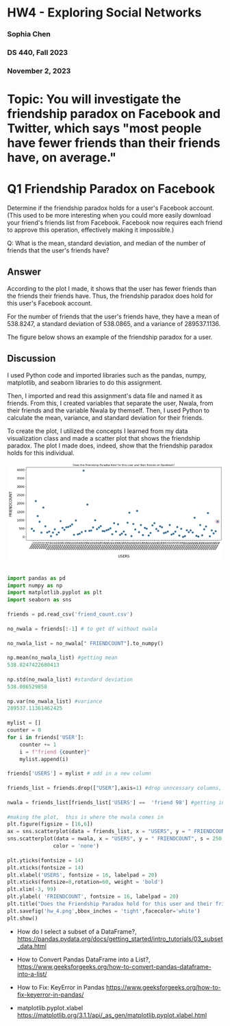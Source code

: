 # HW4 - Exploring Social Networks
### Sophia Chen 
### DS 440, Fall 2023
### November 2, 2023 

# Topic: You will investigate the friendship paradox on Facebook and Twitter, which says "most people have fewer friends than their friends have, on average."

# Q1 Friendship Paradox on Facebook

Determine if the friendship paradox holds for a user's Facebook account. (This used to be more interesting when you could more easily download your friend's friends list from Facebook. Facebook now requires each friend to approve this operation, effectively making it impossible.)

Q: What is the mean, standard deviation, and median of the number of friends that the user's friends have?



## Answer
According to the plot I made, it shows that the user has fewer friends than the friends their friends have. Thus, the friendship paradox does hold for this user's Facebook account. 

For the number of friends that the user's friends have, they have a mean of 538.8247, a standard deviation of 538.0865, and a variance of 289537.1136. 

The figure below shows an example of the friendship paradox for a user.

## Discussion

I used Python code and imported libraries such as the pandas, numpy, matplotlib, and seaborn libraries to do this assignment. 

Then, I imported and read this assignment's data file and named it as friends. From this, I created variables that separate the user, Nwala, from their friends and the variable Nwala by themself. Then, I used Python to calculate the mean, variance, and standard deviation for their friends. 

To create the plot, I utilized the concepts I learned from my data visualization class and made a scatter plot that shows the friendship paradox. The plot I made does, indeed, show that the friendship paradox holds for this individual. 

![\label{fig:friendship}](https://github.com/schen8180/data440/blob/main/hw4/hw_4plot.png?raw=true)


```python

import pandas as pd
import numpy as np
import matplotlib.pyplot as plt
import seaborn as sns

friends = pd.read_csv('friend_count.csv')

no_nwala = friends[:-1] # to get df without nwala

no_nwala_list = no_nwala[" FRIENDCOUNT"].to_numpy()

np.mean(no_nwala_list) #getting mean
538.8247422680413

np.std(no_nwala_list) #standard deviation
538.086529858

np.var(no_nwala_list) #variance 
289537.11361462425

mylist = []
counter = 0
for i in friends['USER']:
    counter += 1
    i = f"friend {counter}" 
    mylist.append(i)

friends['USERS'] = mylist # add in a new column

friends_list = friends.drop(["USER"],axis=1) #drop unncessary columns, such as the old column

nwala = friends_list[friends_list['USERS'] ==  'friend 98'] #getting info about nwala

#making the plot,  this is where the nwala comes in 
plt.figure(figsize = [16,6])
ax = sns.scatterplot(data = friends_list, x = "USERS", y = " FRIENDCOUNT", s = 60, alpha = 0.99, ec = 'k')
sns.scatterplot(data = nwala, x = "USERS", y = " FRIENDCOUNT", s = 250, ec = 'crimson', ax = ax,
               color = 'none')

plt.yticks(fontsize = 14)
plt.xticks(fontsize = 14)
plt.xlabel('USERS', fontsize = 16, labelpad = 20)
plt.xticks(fontsize=8,rotation=60, weight = 'bold')
plt.xlim(-3, 99)
plt.ylabel( 'FRIENDCOUNT', fontsize = 16, labelpad = 20)
plt.title("Does the Friendship Paradox hold for this user and their friends on Facebook?")
plt.savefig('hw_4.png',bbox_inches = 'tight',facecolor='white')
plt.show()

```


* How do I select a subset of a DataFrame?, <https://pandas.pydata.org/docs/getting_started/intro_tutorials/03_subset_data.html>

* How to Convert Pandas DataFrame into a List?, <https://www.geeksforgeeks.org/how-to-convert-pandas-dataframe-into-a-list/>

* How to Fix: KeyError in Pandas <https://www.geeksforgeeks.org/how-to-fix-keyerror-in-pandas/>

* matplotlib.pyplot.xlabel <https://matplotlib.org/3.1.1/api/_as_gen/matplotlib.pyplot.xlabel.html>